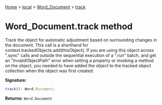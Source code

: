 [Home](./index) &gt; [local](local.md) &gt; [Word\_Document](local.word_document.md) &gt; [track](local.word_document.track.md)

# Word\_Document.track method

Track the object for automatic adjustment based on surrounding changes in the document. This call is a shorthand for context.trackedObjects.add(thisObject). If you are using this object across ".sync" calls and outside the sequential execution of a ".run" batch, and get an "InvalidObjectPath" error when setting a property or invoking a method on the object, you needed to have added the object to the tracked object collection when the object was first created.

**Signature:**
```javascript
track(): Word.Document;
```
**Returns:** `Word.Document`

